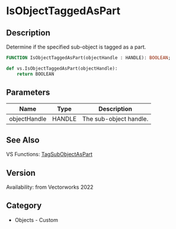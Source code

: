 # IsObjectTaggedAsPart

## Description
Determine if the specified sub-object is tagged as a part.

```pascal
FUNCTION IsObjectTaggedAsPart(objectHandle : HANDLE): BOOLEAN;
```

```python
def vs.IsObjectTaggedAsPart(objectHandle):
    return BOOLEAN
```

## Parameters
|Name|Type|Description|
|---|---|---|
|objectHandle|HANDLE|The sub-object handle.|

## See Also
VS Functions:
[TagSubObjectAsPart](TagSubObjectAsPart.md)

## Version
Availability: from Vectorworks 2022

## Category
* Objects - Custom

